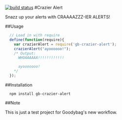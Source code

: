 [![build status](https://secure.travis-ci.org/goodybag/crazier-alert.png)](http://travis-ci.org/goodybag/crazier-alert)
#Crazier Alert

Snazz up your alerts with CRAAAAZZZ-IER ALERTS!

##Usage

```javascript
  // Load in with require
  define(function(require){
    var crazierAlert = require('gb-crazier-alert');
    crazierAlert("ayoooooo!");
    /* Output:
      WHOAAAAAA!!!!!!!!!!!!

      ayooooooo!
    */
  });
```

##Installation

```
  npm install gb-crazier-alert
```

##Note

This is just a test project for Goodybag's new workflow.